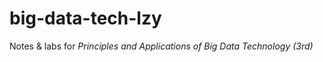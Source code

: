 # big-data-tech-lzy
Notes &amp; labs for *Principles and Applications of Big Data Technology (3rd)*
